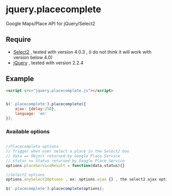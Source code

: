 # jquery.placecomplete
Google Maps/Place API for jQuery/Select2
## Require

* [Select2](https://select2.github.io/) , tested with version 4.0.3 , (i do not think it will work with version below 4.0)
* [jQuery](https://jquery.com/) , tested with version 2.2.4

## Example

``` html
<script src="jquery.placecomplete.js"></script>
```

``` javascript

$('.placecomplete').placecomplete({
    ajax: {delay:250},
    language: 'en'
});

```

### Available options

``` javascript

//Placecomplete options
// Trigger when user select a place in the Select2 box
// data == Object returned by Google Place Service
// status == Status returned by Google Place Service
options.placeServiceResult = function(data,status){}

//Select2 options
options.anySelect2Options , ex: options.ajax {} , the select2 ajax options

$('.placecomplete').placecomplete(options);
```
